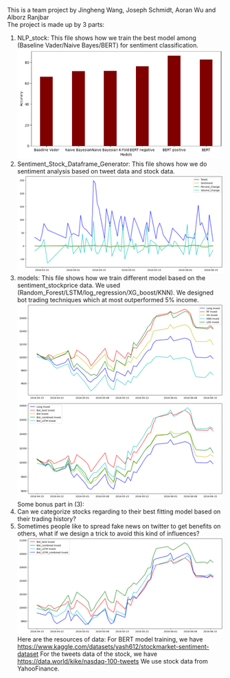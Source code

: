 This is a team project by Jingheng Wang, Joseph Schmidt, Aoran Wu and Alborz Ranjbar<br />
The project is made up by 3 parts:<br />
1. NLP_stock: This file shows how we train the best model among (Baseline Vader/Naive Bayes/BERT) for sentiment classification.<br />
![alttt](./assets/NLP.png) <br />
2. Sentiment_Stock_Dataframe_Generator: This file shows how we do sentiment analysis based on tweet data and stock data.<br />
![altt](./assets/EDA.png) <br />
3. models: This file shows how we train different model based on the sentiment_stockprice data. We used (Random_Forest/LSTM/log_regression/XG_boost/KNN). We designed bot trading techniques which at most outperformed 5% income.
![alt text](./assets/Binary.png)
![alt](./assets/RF_LSTM.png)
Some bonus part in (3): <br />
1. Can we categorize stocks regarding to their best fitting model based on their trading history? <br />
2. Sometimes people like to spread fake news on twitter to get benefits on others, what if we design a trick to avoid this kind of influences?<br />
![allt](./assets/Trick.png)
Here are the resources of data:
For BERT model training, we have https://www.kaggle.com/datasets/yash612/stockmarket-sentiment-dataset
For the tweets data of the stock, we have https://data.world/kike/nasdaq-100-tweets
We use stock data from YahooFinance.

